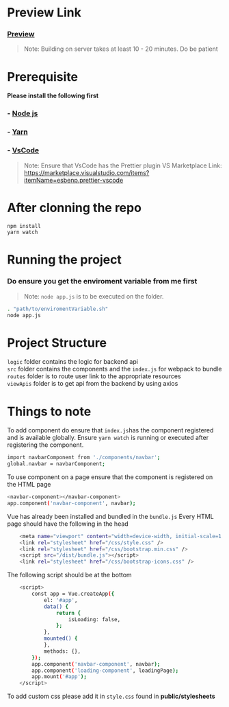 # Preview Link
### [Preview][previewLink]
> Note: Building on server takes at least 10 - 20 minutes. Do be patient

# Prerequisite

**Please install the following first**

### - [Node js][nodelink]

### - [Yarn][yarnlink]

### - [VsCode][vscodelink]

> Note: Ensure that VsCode has the Prettier plugin
> VS Marketplace Link: https://marketplace.visualstudio.com/items?itemName=esbenp.prettier-vscode

[nodelink]: https://nodejs.org/dist/v14.17.6/node-v14.17.6-x64.msi
[yarnlink]: https://yarnpkg.com/getting-started/install
[vscodelink]: https://code.visualstudio.com
[previewLink]: https://is216.azurewebsites.net/

# After clonning the repo

```sh
npm install
yarn watch
```

# Running the project

### Do ensure you get the enviroment variable from me first

> Note: `node app.js` is to be executed on the folder.

```sh
. "path/to/enviromentVariable.sh"
node app.js
```

# Project Structure

`logic` folder contains the logic for backend api  
`src` folder contains the components and the `index.js` for webpack to bundle  
`routes` folder is to route user link to the appropriate resources  
`viewApis` folder is to get api from the backend by using axios  

# Things to note

To add component do ensure that `index.js`has the component registered and is available globally.
Ensure `yarn watch` is running or executed after registering the component.

```sh
import navbarComponent from './components/navbar';
global.navbar = navbarComponent;
```

To use component on a page ensure that the component is registered on the HTML page

```sh
<navbar-component></navbar-component>
app.component('navbar-component', navbar);
```

Vue has already been installed and bundled in the `bundle.js`
Every HTML page should have the following in the head

```sh
    <meta name="viewport" content="width=device-width, initial-scale=1.0" />
    <link rel="stylesheet" href="/css/style.css" />
    <link rel="stylesheet" href="/css/bootstrap.min.css" />
    <script src="/dist/bundle.js"></script>
    <link rel="stylesheet" href="/css/bootstrap-icons.css" />
```

The following script should be at the bottom

```sh
    <script>
        const app = Vue.createApp({
            el: '#app',
            data() {
                return {
                    isLoading: false,
                };
            },
            mounted() {
            },
            methods: {},
        });
        app.component('navbar-component', navbar);
        app.component('loading-component', loadingPage);
        app.mount('#app');
    </script>
```

To add custom css please add it in `style.css` found in **public/stylesheets**
